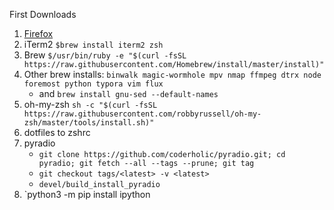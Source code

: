 First Downloads

1. [Firefox](https://www.mozilla.org/en-US/firefox/)
2. iTerm2 `$brew install iterm2 zsh`
3. Brew `$/usr/bin/ruby -e "$(curl -fsSL https://raw.githubusercontent.com/Homebrew/install/master/install)"`
4. Other brew installs: `binwalk magic-wormhole mpv nmap ffmpeg dtrx node foremost python typora vim flux`
   - and `brew install gnu-sed --default-names`
4. oh-my-zsh `sh -c "$(curl -fsSL https://raw.githubusercontent.com/robbyrussell/oh-my-zsh/master/tools/install.sh)"`
5. dotfiles to zshrc
6. pyradio
    - `git clone https://github.com/coderholic/pyradio.git; cd pyradio; git fetch --all --tags --prune; git tag`
    - `git checkout tags/<latest> -v <latest>`
    - `devel/build_install_pyradio`
7. `python3 -m pip install ipython
